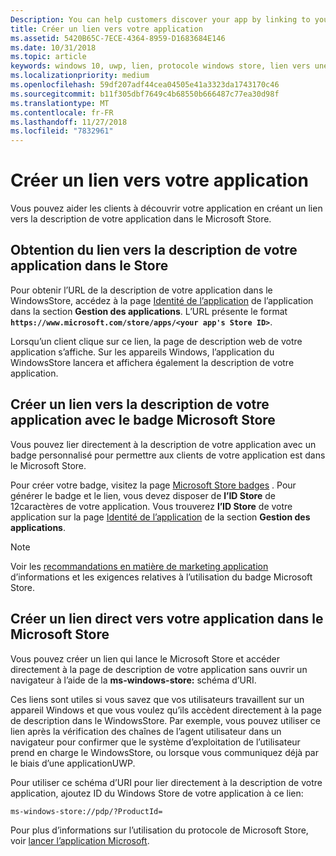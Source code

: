 ```yaml
---
Description: You can help customers discover your app by linking to your app's listing in the Microsoft Store.
title: Créer un lien vers votre application
ms.assetid: 5420B65C-7ECE-4364-8959-D1683684E146
ms.date: 10/31/2018
ms.topic: article
keywords: windows 10, uwp, lien, protocole windows store, lien vers une application, lien vers application
ms.localizationpriority: medium
ms.openlocfilehash: 59df207adf44cea04505e41a3323da1743170c46
ms.sourcegitcommit: b11f305dbf7649c4b68550b666487c77ea30d98f
ms.translationtype: MT
ms.contentlocale: fr-FR
ms.lasthandoff: 11/27/2018
ms.locfileid: "7832961"
---
```

# <a name="link-to-your-app"></a>Créer un lien vers votre application


Vous pouvez aider les clients à découvrir votre application en créant un lien vers la description de votre application dans le Microsoft Store.

## <a name="getting-the-link-to-your-apps-store-listing"></a>Obtention du lien vers la description de votre application dans le Store

Pour obtenir l’URL de la description de votre application dans le WindowsStore, accédez à la page [Identité de l’application](view-app-identity-details.md) de l’application dans la section **Gestion des applications**. L’URL présente le format **`https://www.microsoft.com/store/apps/<your app's Store ID>`**.

Lorsqu’un client clique sur ce lien, la page de description web de votre application s’affiche. Sur les appareils Windows, l’application du WindowsStore lancera et affichera également la description de votre application.


## <a name="linking-to-your-apps-store-listing-with-the-microsoft-store-badge"></a>Créer un lien vers la description de votre application avec le badge Microsoft Store

Vous pouvez lier directement à la description de votre application avec un badge personnalisé pour permettre aux clients de votre application est dans le Microsoft Store.

Pour créer votre badge, visitez la page [Microsoft Store badges](http://go.microsoft.com/fwlink/p/?LinkID=534236) . Pour générer le badge et le lien, vous devez disposer de **l’ID Store** de 12caractères de votre application. Vous trouverez **l’ID Store** de votre application sur la page [Identité de l’application](view-app-identity-details.md) de la section **Gestion des applications**.

> [!NOTE]
> Voir les [recommandations en matière de marketing application](app-marketing-guidelines.md) d’informations et les exigences relatives à l’utilisation du badge Microsoft Store.


## <a name="linking-directly-to-your-app-in-the-microsoft-store"></a>Créer un lien direct vers votre application dans le Microsoft Store

Vous pouvez créer un lien qui lance le Microsoft Store et accéder directement à la page de description de votre application sans ouvrir un navigateur à l’aide de la **ms-windows-store:** schéma d’URI.

Ces liens sont utiles si vous savez que vos utilisateurs travaillent sur un appareil Windows et que vous voulez qu’ils accèdent directement à la page de description dans le WindowsStore. Par exemple, vous pouvez utiliser ce lien après la vérification des chaînes de l’agent utilisateur dans un navigateur pour confirmer que le système d’exploitation de l’utilisateur prend en charge le WindowsStore, ou lorsque vous communiquez déjà par le biais d’une applicationUWP.

Pour utiliser ce schéma d’URI pour lier directement à la description de votre application, ajoutez ID du Windows Store de votre application à ce lien:

`ms-windows-store://pdp/?ProductId=`

Pour plus d’informations sur l’utilisation du protocole de Microsoft Store, voir [lancer l’application Microsoft](../launch-resume/launch-store-app.md).

 

 




